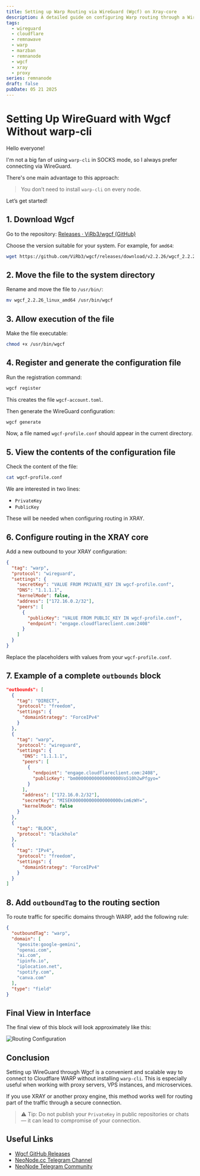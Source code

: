 ```yaml
---
title: Setting up Warp Routing via WireGuard (Wgcf) on Xray-core
description: A detailed guide on configuring Warp routing through a WireGuard connection using Wgcf instead of warp-cli. Suitable for VPS, nodes, proxies, and routing traffic through Cloudflare WARP.
tags:
  - wireguard
  - cloudflare
  - remnawave
  - warp
  - marzban
  - remnanode
  - wgcf
  - xray
  - proxy
series: remnanode
draft: false
pubDate: 05 21 2025
---
```


# Setting Up WireGuard with Wgcf Without warp-cli

Hello everyone!

I'm not a big fan of using `warp-cli` in SOCKS mode, so I always prefer connecting via WireGuard.

There's one main advantage to this approach:  
> You don’t need to install `warp-cli` on every node.

Let’s get started!

## 1. Download Wgcf

Go to the repository: [Releases · ViRb3/wgcf (GitHub)](https://github.com/ViRb3/wgcf/releases)

Choose the version suitable for your system. For example, for `amd64`:

```bash
wget https://github.com/ViRb3/wgcf/releases/download/v2.2.26/wgcf_2.2.26_linux_amd64
```

## 2. Move the file to the system directory

Rename and move the file to `/usr/bin/`:

```bash
mv wgcf_2.2.26_linux_amd64 /usr/bin/wgcf
```

## 3. Allow execution of the file

Make the file executable:

```bash
chmod +x /usr/bin/wgcf
```

## 4. Register and generate the configuration file

Run the registration command:

```bash
wgcf register
```

This creates the file `wgcf-account.toml`.

Then generate the WireGuard configuration:

```bash
wgcf generate
```

Now, a file named `wgcf-profile.conf` should appear in the current directory.

## 5. View the contents of the configuration file

Check the content of the file:

```bash
cat wgcf-profile.conf
```

We are interested in two lines:
- `PrivateKey`
- `PublicKey`

These will be needed when configuring routing in XRAY.

## 6. Configure routing in the XRAY core

Add a new outbound to your XRAY configuration:

```json
{
  "tag": "warp",
  "protocol": "wireguard",
  "settings": {
    "secretKey": "VALUE FROM PRIVATE_KEY IN wgcf-profile.conf",
    "DNS": "1.1.1.1",
    "kernelMode": false,
    "address": ["172.16.0.2/32"],
    "peers": [
      {
        "publicKey": "VALUE FROM PUBLIC_KEY IN wgcf-profile.conf",
        "endpoint": "engage.cloudflareclient.com:2408"
      }
    ]
  }
}
```

Replace the placeholders with values from your `wgcf-profile.conf`.

## 7. Example of a complete `outbounds` block

```json
"outbounds": [
  {
    "tag": "DIRECT",
    "protocol": "freedom",
    "settings": {
      "domainStrategy": "ForceIPv4"
    }
  },
  {
    "tag": "warp",
    "protocol": "wireguard",
    "settings": {
      "DNS": "1.1.1.1",
      "peers": [
        {
          "endpoint": "engage.cloudflareclient.com:2408",
          "publicKey": "bm00000000000000000Vo510h2wPfgyo="
        }
      ],
      "address": ["172.16.0.2/32"],
      "secretKey": "MISEK000000000000000000vim6zWY=",
      "kernelMode": false
    }
  },
  {
    "tag": "BLOCK",
    "protocol": "blackhole"
  },
  {
    "tag": "IPv4",
    "protocol": "freedom",
    "settings": {
      "domainStrategy": "ForceIPv4"
    }
  }
]
```

## 8. Add `outboundTag` to the routing section

To route traffic for specific domains through WARP, add the following rule:

```json
{
  "outboundTag": "warp",
  "domain": [
    "geosite:google-gemini",
    "openai.com",
    "ai.com",
    "ipinfo.io",
    "iplocation.net",
    "spotify.com",
    "canva.com"
  ],
  "type": "field"
}
```

## Final View in Interface

The final view of this block will look approximately like this:

![Routing Configuration](https://openode.xyz/uploads/monthly_2025_05/image.png.93b56aab8af6f30d7b0ba327c3c2e533.png)

## Conclusion

Setting up WireGuard through Wgcf is a convenient and scalable way to connect to Cloudflare WARP without installing `warp-cli`. This is especially useful when working with proxy servers, VPS instances, and microservices.

If you use XRAY or another proxy engine, this method works well for routing part of the traffic through a secure connection.

> ⚠️ Tip: Do not publish your `PrivateKey` in public repositories or chats — it can lead to compromise of your connection.

## Useful Links

- [Wgcf GitHub Releases](https://github.com/ViRb3/wgcf/releases)
- [NeoNode.cc Telegram Channel](https://t.me/neonode_cc)
- [NeoNode Telegram Community](https://t.me/+cFdHT8DiMUA2MWVi)
